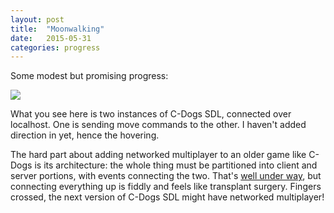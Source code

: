 ```yaml
---
layout: post
title:  "Moonwalking"
date:   2015-05-31
categories: progress
---
```

Some modest but promising progress:

![](https://raw.githubusercontent.com/cxong/cdogs-sdl/gh-pages/_posts/moonwalking.gif)

What you see here is two instances of C-Dogs SDL, connected over localhost. One is sending move commands to the other. I haven't added direction in yet, hence the hovering.

The hard part about adding networked multiplayer to an older game like C-Dogs is its architecture: the whole thing must be partitioned into client and server portions, with events connecting the two. That's [well under way](https://github.com/cxong/cdogs-sdl/issues/225), but connecting everything up is fiddly and feels like transplant surgery. Fingers crossed, the next version of C-Dogs SDL might have networked multiplayer!